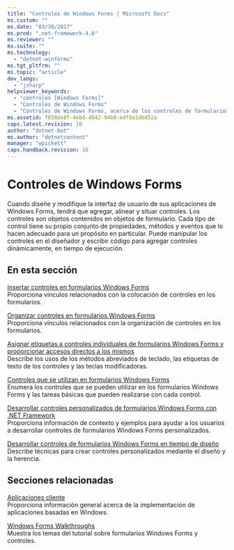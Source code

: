 ```yaml
---
title: "Controles de Windows Forms | Microsoft Docs"
ms.custom: ""
ms.date: "03/30/2017"
ms.prod: ".net-framework-4.6"
ms.reviewer: ""
ms.suite: ""
ms.technology: 
  - "dotnet-winforms"
ms.tgt_pltfrm: ""
ms.topic: "article"
dev_langs: 
  - "jsharp"
helpviewer_keywords: 
  - "controles [Windows Forms]"
  - "Controles de Windows Forms"
  - "Controles de Windows Forms, acerca de los controles de formularios Windows Forms"
ms.assetid: f050de8f-4ebd-4042-94b8-edf9a1dbd52a
caps.latest.revision: 16
author: "dotnet-bot"
ms.author: "dotnetcontent"
manager: "wpickett"
caps.handback.revision: 16
---
```

# Controles de Windows Forms
Cuando diseñe y modifique la interfaz de usuario de sus aplicaciones de Windows Forms, tendrá que agregar, alinear y situar controles.  Los controles son objetos contenidos en objetos de formulario.  Cada tipo de control tiene su propio conjunto de propiedades, métodos y eventos que lo hacen adecuado para un propósito en particular.  Puede manipular los controles en el diseñador y escribir código para agregar controles dinámicamente, en tiempo de ejecución.  
  
## En esta sección  
 [Insertar controles en formularios Windows Forms](../../../../docs/framework/winforms/controls/putting-controls-on-windows-forms.md)  
 Proporciona vínculos relacionados con la colocación de controles en los formularios.  
  
 [Organizar controles en formularios Windows Forms](../../../../docs/framework/winforms/controls/arranging-controls-on-windows-forms.md)  
 Proporciona vínculos relacionados con la organización de controles en los formularios.  
  
 [Asignar etiquetas a controles individuales de formularios Windows Forms y proporcionar accesos directos a los mismos](../../../../docs/framework/winforms/controls/labeling-individual-windows-forms-controls-and-providing-shortcuts-to-them.md)  
 Describe los usos de los métodos abreviados de teclado, las etiquetas de texto de los controles y las teclas modificadoras.  
  
 [Controles que se utilizan en formularios Windows Forms](../../../../docs/framework/winforms/controls/controls-to-use-on-windows-forms.md)  
 Enumera los controles que se pueden utilizar en los formularios Windows Forms y las tareas básicas que pueden realizarse con cada control.  
  
 [Desarrollar controles personalizados de formularios Windows Forms con .NET Framework](../../../../docs/framework/winforms/controls/developing-custom-windows-forms-controls.md)  
 Proporciona información de contexto y ejemplos para ayudar a los usuarios a desarrollar controles de formularios Windows Forms personalizados.  
  
 [Desarrollar controles de formularios Windows Forms en tiempo de diseño](../../../../docs/framework/winforms/controls/developing-windows-forms-controls-at-design-time.md)  
 Describe técnicas para crear controles personalizados mediante el diseño y la herencia.  
  
## Secciones relacionadas  
 [Aplicaciones cliente](../../../../docs/framework/develop-client-apps.md)  
 Proporciona información general acerca de la implementación de aplicaciones basadas en Windows.  
  
 [Windows Forms Walkthroughs](http://msdn.microsoft.com/es-es/fd44d13d-4733-416f-aefc-32592e59e5d9)  
 Muestra los temas del tutorial sobre formularios Windows Forms y controles.